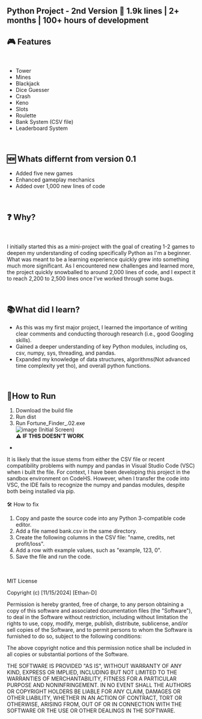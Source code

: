 Python Project - 2nd Version
🚀 1.9k lines | 2+ months | 100+ hours of development
<br>
-
🎮 Features
-------
<br>

* Tower
* Mines
* Blackjack
* Dice Guesser
* Crash
* Keno
* Slots
* Roulette
* Bank System (CSV file)
* Leaderboard System

<br>

🆕 Whats differnt from version 0.1
-
* Added five new games
* Enhanced gameplay mechanics
* Added over 1,000 new lines of code
<br>

❓ **Why?**
-
<br>

I initially started this as a mini-project with the goal of creating 1-2 games to deepen my understanding of coding specifically Python as I'm a beginner. What was meant to be a learning experience quickly grew into something much more significant. As I encountered new challenges and learned more, the project quickly snowballed to around 2,000 lines of code, and I expect it to reach 2,200 to 2,500 lines once I’ve worked through some bugs.

<br>

📚**What did I learn?**
-

* As this was my first major project, I learned the importance of writing clear comments and conducting thorough research (i.e., good Googling skills).
* Gained a deeper understanding of key Python modules, including os, csv, numpy, sys, threading, and pandas.
* Expanded my knowledge of data structures, algorithms(Not advanced time complexity yet tho), and overall python functions.

<br>

🚀**How to Run**
-
1. Download the build file
2. Run dist
3. Run Fortune_Finder_.02.exe
   <br>
![image](https://github.com/user-attachments/assets/872cc212-0179-43f4-8bcc-ae521d3557ef)
   (Initial Screen)
   <br>
⚠️ **IF THIS DOESN'T WORK**
-
It is likely that the issue stems from either the CSV file or recent compatibility problems with numpy and pandas in Visual Studio Code (VSC) when i built the file. For context, I have been developing this project in the sandbox environment on CodeHS. However, when I transfer the code into VSC, the IDE fails to recognize the numpy and pandas modules, despite both being installed via pip.
<br>
<br>
🛠️ How to fix
<br>
1. Copy and paste the source code into any Python 3-compatible code editor.
2. Add a file named bank.csv in the same directory.
3. Create the following columns in the CSV file: "name, credits, net profit/loss".
4. Add a row with example values, such as "example, 123, 0".
5. Save the file and run the code.




<br>
<br>
MIT License

Copyright (c) [11/15/2024] [Ethan-D]

Permission is hereby granted, free of charge, to any person obtaining a copy
of this software and associated documentation files (the "Software"), to deal
in the Software without restriction, including without limitation the rights
to use, copy, modify, merge, publish, distribute, sublicense, and/or sell
copies of the Software, and to permit persons to whom the Software is
furnished to do so, subject to the following conditions:

The above copyright notice and this permission notice shall be included in all
copies or substantial portions of the Software.

THE SOFTWARE IS PROVIDED "AS IS", WITHOUT WARRANTY OF ANY KIND, EXPRESS OR
IMPLIED, INCLUDING BUT NOT LIMITED TO THE WARRANTIES OF MERCHANTABILITY,
FITNESS FOR A PARTICULAR PURPOSE AND NONINFRINGEMENT. IN NO EVENT SHALL THE
AUTHORS OR COPYRIGHT HOLDERS BE LIABLE FOR ANY CLAIM, DAMAGES OR OTHER
LIABILITY, WHETHER IN AN ACTION OF CONTRACT, TORT OR OTHERWISE, ARISING FROM,
OUT OF OR IN CONNECTION WITH THE SOFTWARE OR THE USE OR OTHER DEALINGS IN THE
SOFTWARE.
